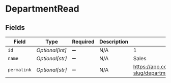 # DepartmentRead


## Fields

| Field                                                                | Type                                                                 | Required                                                             | Description                                                          | Example                                                              |
| -------------------------------------------------------------------- | -------------------------------------------------------------------- | -------------------------------------------------------------------- | -------------------------------------------------------------------- | -------------------------------------------------------------------- |
| `id`                                                                 | *Optional[int]*                                                      | :heavy_minus_sign:                                                   | N/A                                                                  | 1                                                                    |
| `name`                                                               | *Optional[str]*                                                      | :heavy_minus_sign:                                                   | N/A                                                                  | Sales                                                                |
| `permalink`                                                          | *Optional[str]*                                                      | :heavy_minus_sign:                                                   | N/A                                                                  | https://app.contractify.io/client/company/company-slug/departments/1 |